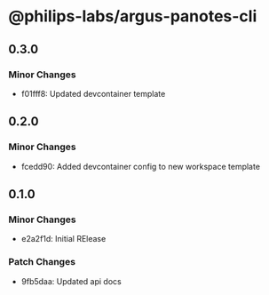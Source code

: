 # @philips-labs/argus-panotes-cli

## 0.3.0

### Minor Changes

- f01fff8: Updated devcontainer template

## 0.2.0

### Minor Changes

- fcedd90: Added devcontainer config to new workspace template

## 0.1.0

### Minor Changes

- e2a2f1d: Initial RElease

### Patch Changes

- 9fb5daa: Updated api docs
